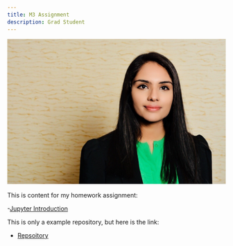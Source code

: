```yaml
---
title: M3 Assignment
description: Grad Student
---
```


![My Picture](/pics/1.jpg)

This is content for my homework assignment: 

-[Jupyter Introduction](/HomeworkAssignment/index.md)

This is only a example repository, but here is the link:
- [Repsoitory](https://github.com/Keerti-Sharma/SampleRep)
